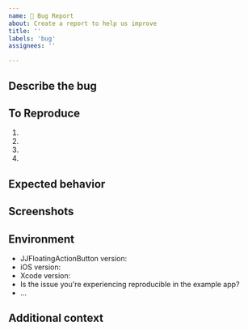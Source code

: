 ```yaml
---
name: 🐛 Bug Report
about: Create a report to help us improve
title: ''
labels: 'bug'
assignees: ''

---
```


<!--
Hi, thanks so much for opening an issue! 🤗

To better pinpoint (and solve) the issue you're experiencing, we could use some information on your behalf.

In some cases it can be really helpful to provide a short example of your code.
If so, please wrap these code blocks in backticks, like this:

```swift
*your code goes here*
```

The code will automatically get its syntax highlighted, and doesn't need to be indented 4 spaces to be shown as code.

When referencing a dependency manager-related issue (CocoaPods, SwiftPM), please add its configuration file and version to the issue.
It would be helpful to put the contents in a code block too, using ```ruby for CocoaPods and ```swift for SwiftPM.
-->


## Describe the bug
<!-- A clear and concise description of what the bug is. -->


## To Reproduce
<!-- Steps to reproduce the behavior. -->

1. 
2. 
3. 
4. 


## Expected behavior
<!-- A clear and concise description of what you expected to happen. -->


## Screenshots
<!-- If applicable, add screenshots to help explain your problem. -->


## Environment
<!-- Add some background information. -->

- JJFloatingActionButton version: 
- iOS version: 
- Xcode version: 
- Is the issue you're experiencing reproducible in the example app? 
- ...


## Additional context
<!-- Add any other context about the problem here. -->


